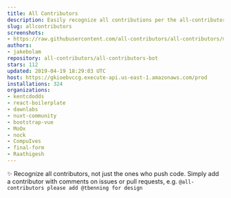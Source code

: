 ```yaml
---
title: All Contributors
description: Easily recognize all contributions per the all-contributors spec
slug: allcontributors
screenshots:
- https://raw.githubusercontent.com/all-contributors/all-contributors/master/docs/assets/bot-usage.png
authors:
- jakebolam
repository: all-contributors/all-contributors-bot
stars: 112
updated: 2019-04-19 18:29:03 UTC
host: https://gkioebvccg.execute-api.us-east-1.amazonaws.com/prod
installations: 324
organizations:
- kentcdodds
- react-boilerplate
- dawnlabs
- nuxt-community
- bootstrap-vue
- MoOx
- nock
- CompuIves
- final-form
- Raathigesh
---
```


✨ Recognize all contributors, not just the ones who push code. Simply add a contributor with comments on issues or pull requests, e.g. `@all-contributors please add @tbenning for design`
